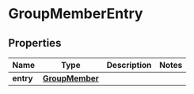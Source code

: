 # GroupMemberEntry

## Properties
Name | Type | Description | Notes
------------ | ------------- | ------------- | -------------
**entry** | [**GroupMember**](GroupMember.md) |  | 

